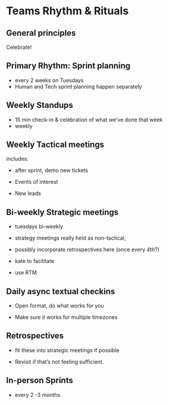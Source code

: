 # Teams Rhythm & Rituals

## General principles

Celebrate!

## Primary Rhythm: Sprint planning

* every 2 weeks on Tuesdays
* Human and Tech sprint planning happen separately

## Weekly Standups

* 15 min check-in & celebration of what we've done that week
* weekly

## Weekly T**actical meetings**

includes:

* after sprint, demo new tickets

* Events of interest

* New leads

## Bi-weekly Strategic meetings 

* tuesdays bi-weekly

* strategy meetings really held as non-tactical,

* possibly incorporate retrospectives here \(once every 4th?\)

* kate to facilitate

* use RTM

## Daily async textual checkins

* Open format, do what works for you

* Make sure it works for multiple timezones

## Retrospectives

* fit these into strategic meetings if possible

* Revisit if that’s not feeling sufficient.

## In-person Sprints

* every 2 -3 months



